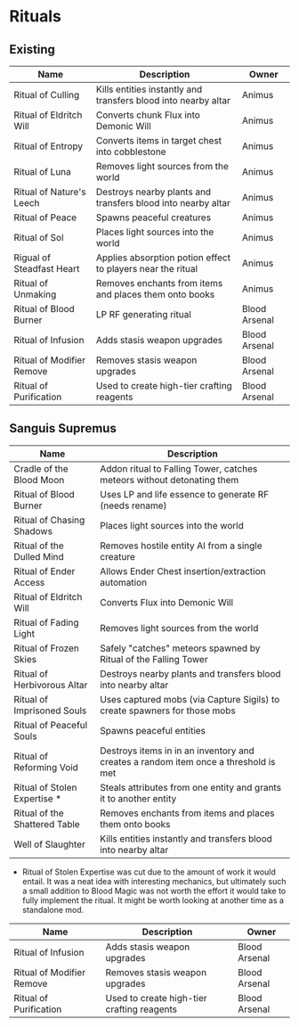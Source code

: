 # Rituals
## Existing

| Name                      | Description                                                            | Owner                    |
|---------------------------|------------------------------------------------------------------------|--------------------------|
| Ritual of Culling         | Kills entities instantly and transfers blood into nearby altar         | Animus                   |
| Ritual of Eldritch Will   | Converts chunk Flux into Demonic Will                                  | Animus                   |
| Ritual of Entropy         | Converts items in target chest into cobblestone                        | Animus                   |
| Ritual of Luna            | Removes light sources from the world                                   | Animus                   |
| Ritual of Nature's Leech  | Destroys nearby plants and transfers blood into nearby altar           | Animus                   |
| Ritual of Peace           | Spawns peaceful creatures                                              | Animus                   |
| Ritual of Sol             | Places light sources into the world                                    | Animus                   |
| Rigual of Steadfast Heart | Applies absorption potion effect to players near the ritual            | Animus                   |
| Ritual of Unmaking        | Removes enchants from items and places them onto books                 | Animus                   |
| Ritual of Blood Burner    | LP RF generating ritual                                                | Blood Arsenal            |
| Ritual of Infusion        | Adds stasis weapon upgrades                                            | Blood Arsenal            |
| Ritual of Modifier Remove | Removes stasis weapon upgrades                                         | Blood Arsenal            |
| Ritual of Purification    | Used to create high-tier crafting reagents                             | Blood Arsenal            |


## Sanguis Supremus

| Name                          | Description                                                                         |
|-------------------------------|-------------------------------------------------------------------------------------|
| Cradle of the Blood Moon      | Addon ritual to Falling Tower, catches meteors without detonating them              |
| Ritual of Blood Burner        | Uses LP and life essence to generate RF (needs rename)                              |
| Ritual of Chasing Shadows     | Places light sources into the world                                                 |
| Ritual of the Dulled Mind     | Removes hostile entity AI from a single creature                                    |
| Ritual of Ender Access        | Allows Ender Chest insertion/extraction automation                                  |
| Ritual of Eldritch Will       | Converts Flux into Demonic Will                                                     |
| Ritual of Fading Light        | Removes light sources from the world                                                |
| Ritual of Frozen Skies        | Safely "catches" meteors spawned by Ritual of the Falling Tower                     |
| Ritual of Herbivorous Altar   | Destroys nearby plants and transfers blood into nearby altar                        |
| Ritual of Imprisoned Souls    | Uses captured mobs (via Capture Sigils) to create spawners for those mobs           |
| Ritual of Peaceful Souls      | Spawns peaceful entities                                                            |
| Ritual of Reforming Void      | Destroys items in in an inventory and creates a random item once a threshold is met |
| Ritual of Stolen Expertise *  | Steals attributes from one entity and grants it to another entity                   |
| Ritual of the Shattered Table | Removes enchants from items and places them onto books                              |
| Well of Slaughter             | Kills entities instantly and transfers blood into nearby altar                      |

* Ritual of Stolen Expertise was cut due to the amount of work it would entail. It was a neat idea with interesting mechanics, but ultimately such a small addition to Blood Magic was not worth the effort it would take to fully implement the ritual. It might be worth looking at another time as a standalone mod.


| Name                      | Description                                | Owner          |
|---------------------------|--------------------------------------------|----------------|
| Ritual of Infusion        | Adds stasis weapon upgrades                | Blood Arsenal  |
| Ritual of Modifier Remove | Removes stasis weapon upgrades             | Blood Arsenal  |
| Ritual of Purification    | Used to create high-tier crafting reagents | Blood Arsenal  |

